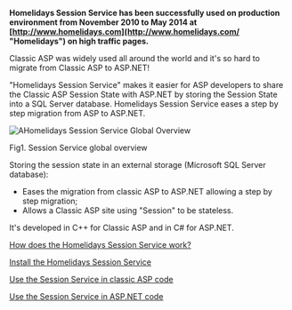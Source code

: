 **Homelidays Session Service has been successfully used on production environment from November 2010 to May 2014 at [http://www.homelidays.com](http://www.homelidays.com/ "Homelidays") on high traffic pages.**

Classic ASP was widely used all around the world and it's so hard to migrate from Classic ASP to ASP.NET!

"Homelidays Session Service" makes it easier for ASP developers to share the Classic ASP Session State with ASP.NET by storing the Session State into a SQL Server database. Homelidays Session Service eases a step by step migration from ASP to ASP.NET.

![AHomelidays Session Service Global Overview](../../wiki/How-does-the-Homelidays-Session-Service-work_1.png)

Fig1\. Session Service global overview

Storing the session state in an external storage (Microsoft SQL Server database):

*   Eases the migration from classic ASP to ASP.NET allowing a step by step migration;
*   Allows a Classic ASP site using "Session" to be stateless.

It's developed in C++ for Classic ASP and in C# for ASP.NET.

[How does the Homelidays Session Service work?](../../wiki/How-does-the-Homelidays-Session-Service-work%3F)

[Install the Homelidays Session Service](../../wiki/Install-the-Homelidays-Session-Service)

[Use the Session Service in classic ASP code](../../wiki/Use-the-Session-Service-in-classic-ASP-code)

[Use the Session Service in ASP.NET code](../../wiki/Use-the-Session-Service-in-ASP.NET-code)
